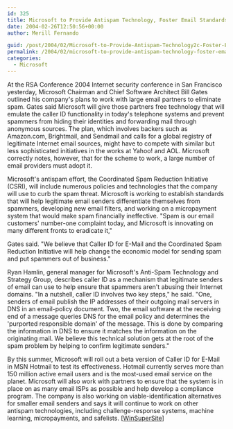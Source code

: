 ```yaml
---
id: 325
title: Microsoft to Provide Antispam Technology, Foster Email Standards
date: 2004-02-26T12:50:56+00:00
author: Merill Fernando

guid: /post/2004/02/Microsoft-to-Provide-Antispam-Technology2c-Foster-Email-Standards.aspx
permalink: /2004/02/microsoft-to-provide-antispam-technology-foster-email-standards/
categories:
  - Microsoft
---
```

<body xmlns="http://www.w3.org/1999/xhtml">
    <div class="Section1">
        <p class="MsoNormal">
            At the RSA Conference 2004 Internet security conference in San Francisco yesterday,
            Microsoft Chairman and Chief Software Architect Bill Gates outlined his company's
            plans to work with large email partners to eliminate spam. Gates said Microsoft will
            give those partners free technology that will emulate the caller ID functionality
            in today's telephone systems and prevent spammers from hiding their identities and
            forwarding mail through anonymous sources. The plan, which involves backers such as
            Amazon.com, Brightmail, and Sendmail and calls for a global registry of legitimate
            Internet email sources, might have to compete with similar but less sophisticated
            initiatives in the works at Yahoo! and AOL. Microsoft correctly notes, however, that
            for the scheme to work, a large number of email providers must adopt it.
        </p>
        <p class="MsoNormal">
            Microsoft's antispam effort, the Coordinated Spam Reduction Initiative (CSRI), will
            include numerous policies and technologies that the company will use to curb the spam
            threat. Microsoft is working to establish standards that will help legitimate email
            senders differentiate themselves from spammers, developing new email filters, and
            working on a micropayment system that would make spam financially ineffective. "Spam
            is our email customers' number-one complaint today, and Microsoft is innovating on
            many different fronts to eradicate it,"
        </p>
        <p class="MsoNormal">
            Gates said. "We believe that Caller ID for E-Mail and the Coordinated Spam Reduction
            Initiative will help change the economic model for sending spam and put spammers out
            of business."
        </p>
        <p class="MsoNormal">
            Ryan Hamlin, general manager for Microsoft's Anti-Spam Technology and Strategy Group,
            describes caller ID as a mechanism that legitimate senders of email can use to help
            ensure that spammers aren't abusing their Internet domains. "In a nutshell, caller
            ID involves two key steps," he said. "One, senders of email publish the IP addresses
            of their outgoing mail servers in DNS in an email-policy document. Two, the email
            software at the receiving end of a message queries DNS for the email policy and determines
            the 'purported responsible domain' of the message. This is done by comparing the information
            in DNS to ensure it matches the information on the originating mail. We believe this
            technical solution gets at the root of the spam problem by helping to confirm legitimate
            senders."
        </p>
        <p class="MsoNormal">
            By this summer, Microsoft will roll out a beta version of Caller ID for E-Mail in
            MSN Hotmail to test its effectiveness. Hotmail currently serves more than 150 million
            active email users and is the most-used email service on the planet. Microsoft will
            also work with partners to ensure that the system is in place on as many email ISPs
            as possible and help develop a compliance program. The company is also working on
            viable-identification alternatives for smaller email senders and says it will continue
            to work on other antispam technologies, including challenge-response systems, machine
            learning, micropayments, and safelists. [<a href="http://www.winsupersite.com/">WinSuperSite</a>]
        </p>
    </div>
</body>